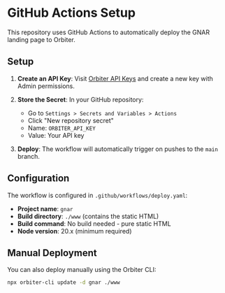 # GitHub Actions Setup

This repository uses GitHub Actions to automatically deploy the GNAR landing page to Orbiter.

## Setup

1. **Create an API Key**: Visit [Orbiter API Keys](https://app.orbiter.host/api-keys) and create a new key with Admin permissions.

2. **Store the Secret**: In your GitHub repository:
   - Go to `Settings > Secrets and Variables > Actions`
   - Click "New repository secret"
   - Name: `ORBITER_API_KEY`
   - Value: Your API key

3. **Deploy**: The workflow will automatically trigger on pushes to the `main` branch.

## Configuration

The workflow is configured in `.github/workflows/deploy.yaml`:

- **Project name**: `gnar`
- **Build directory**: `./www` (contains the static HTML)
- **Build command**: No build needed - pure static HTML
- **Node version**: 20.x (minimum required)

## Manual Deployment

You can also deploy manually using the Orbiter CLI:

```bash
npx orbiter-cli update -d gnar ./www
```